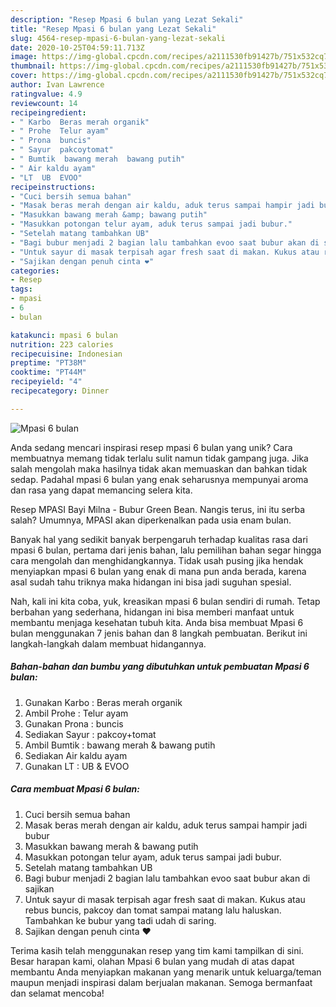 ```yaml
---
description: "Resep Mpasi 6 bulan yang Lezat Sekali"
title: "Resep Mpasi 6 bulan yang Lezat Sekali"
slug: 4564-resep-mpasi-6-bulan-yang-lezat-sekali
date: 2020-10-25T04:59:11.713Z
image: https://img-global.cpcdn.com/recipes/a2111530fb91427b/751x532cq70/mpasi-6-bulan-foto-resep-utama.jpg
thumbnail: https://img-global.cpcdn.com/recipes/a2111530fb91427b/751x532cq70/mpasi-6-bulan-foto-resep-utama.jpg
cover: https://img-global.cpcdn.com/recipes/a2111530fb91427b/751x532cq70/mpasi-6-bulan-foto-resep-utama.jpg
author: Ivan Lawrence
ratingvalue: 4.9
reviewcount: 14
recipeingredient:
- " Karbo  Beras merah organik"
- " Prohe  Telur ayam"
- " Prona  buncis"
- " Sayur  pakcoytomat"
- " Bumtik  bawang merah  bawang putih"
- " Air kaldu ayam"
- "LT  UB  EVOO"
recipeinstructions:
- "Cuci bersih semua bahan"
- "Masak beras merah dengan air kaldu, aduk terus sampai hampir jadi bubur"
- "Masukkan bawang merah &amp; bawang putih"
- "Masukkan potongan telur ayam, aduk terus sampai jadi bubur."
- "Setelah matang tambahkan UB"
- "Bagi bubur menjadi 2 bagian lalu tambahkan evoo saat bubur akan di sajikan"
- "Untuk sayur di masak terpisah agar fresh saat di makan. Kukus atau rebus buncis, pakcoy dan tomat sampai matang lalu haluskan. Tambahkan ke bubur yang tadi udah di saring."
- "Sajikan dengan penuh cinta ❤"
categories:
- Resep
tags:
- mpasi
- 6
- bulan

katakunci: mpasi 6 bulan 
nutrition: 223 calories
recipecuisine: Indonesian
preptime: "PT38M"
cooktime: "PT44M"
recipeyield: "4"
recipecategory: Dinner

---
```



![Mpasi 6 bulan](https://img-global.cpcdn.com/recipes/a2111530fb91427b/751x532cq70/mpasi-6-bulan-foto-resep-utama.jpg)

Anda sedang mencari inspirasi resep mpasi 6 bulan yang unik? Cara membuatnya memang tidak terlalu sulit namun tidak gampang juga. Jika salah mengolah maka hasilnya tidak akan memuaskan dan bahkan tidak sedap. Padahal mpasi 6 bulan yang enak seharusnya mempunyai aroma dan rasa yang dapat memancing selera kita.

Resep MPASI Bayi Milna - Bubur Green Bean. Nangis terus, ini itu serba salah? Umumnya, MPASI akan diperkenalkan pada usia enam bulan.

Banyak hal yang sedikit banyak berpengaruh terhadap kualitas rasa dari mpasi 6 bulan, pertama dari jenis bahan, lalu pemilihan bahan segar hingga cara mengolah dan menghidangkannya. Tidak usah pusing jika hendak menyiapkan mpasi 6 bulan yang enak di mana pun anda berada, karena asal sudah tahu triknya maka hidangan ini bisa jadi suguhan spesial.


Nah, kali ini kita coba, yuk, kreasikan mpasi 6 bulan sendiri di rumah. Tetap berbahan yang sederhana, hidangan ini bisa memberi manfaat untuk membantu menjaga kesehatan tubuh kita. Anda bisa membuat Mpasi 6 bulan menggunakan 7 jenis bahan dan 8 langkah pembuatan. Berikut ini langkah-langkah dalam membuat hidangannya.

<!--inarticleads1-->

##### Bahan-bahan dan bumbu yang dibutuhkan untuk pembuatan Mpasi 6 bulan:

1. Gunakan  Karbo : Beras merah organik
1. Ambil  Prohe : Telur ayam
1. Gunakan  Prona : buncis
1. Sediakan  Sayur : pakcoy+tomat
1. Ambil  Bumtik : bawang merah &amp; bawang putih
1. Sediakan  Air kaldu ayam
1. Gunakan LT : UB &amp; EVOO




<!--inarticleads2-->

##### Cara membuat Mpasi 6 bulan:

1. Cuci bersih semua bahan
1. Masak beras merah dengan air kaldu, aduk terus sampai hampir jadi bubur
1. Masukkan bawang merah &amp; bawang putih
1. Masukkan potongan telur ayam, aduk terus sampai jadi bubur.
1. Setelah matang tambahkan UB
1. Bagi bubur menjadi 2 bagian lalu tambahkan evoo saat bubur akan di sajikan
1. Untuk sayur di masak terpisah agar fresh saat di makan. Kukus atau rebus buncis, pakcoy dan tomat sampai matang lalu haluskan. Tambahkan ke bubur yang tadi udah di saring.
1. Sajikan dengan penuh cinta ❤




Terima kasih telah menggunakan resep yang tim kami tampilkan di sini. Besar harapan kami, olahan Mpasi 6 bulan yang mudah di atas dapat membantu Anda menyiapkan makanan yang menarik untuk keluarga/teman maupun menjadi inspirasi dalam berjualan makanan. Semoga bermanfaat dan selamat mencoba!
